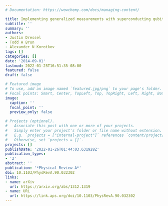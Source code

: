 ```yaml
---
# Documentation: https://wowchemy.com/docs/managing-content/

title: Implementing generalized measurements with superconducting qubits
subtitle: ''
summary: ''
authors:
- Justin Dressel
- Todd A Brun
- Alexander N Korotkov
tags: []
categories: []
date: '2014-09-01'
lastmod: 2022-01-25T16:51:35-08:00
featured: false
draft: false

# Featured image
# To use, add an image named `featured.jpg/png` to your page's folder.
# Focal points: Smart, Center, TopLeft, Top, TopRight, Left, Right, BottomLeft, Bottom, BottomRight.
image:
  caption: ''
  focal_point: ''
  preview_only: false

# Projects (optional).
#   Associate this post with one or more of your projects.
#   Simply enter your project's folder or file name without extension.
#   E.g. `projects = ["internal-project"]` references `content/project/deep-learning/index.md`.
#   Otherwise, set `projects = []`.
projects: []
publishDate: '2022-01-26T01:44:03.631928Z'
publication_types:
- '2'
abstract: ''
publication: '*Physical Review A*'
doi: 10.1103/PhysRevA.90.032302
links:
- name: arXiv
  url: https://arxiv.org/abs/1312.1319
- name: URL
  url: https://link.aps.org/doi/10.1103/PhysRevA.90.032302
---
```

